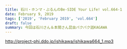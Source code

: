 ```yaml
---
title: 石川・ホンマ・ぶるんのBe-SIDE Your Life! vol.664-1
date: February 9, 2019
tags: ['2019', 'February 2019', 'vol.664']
draft: false
summary: 今回は石川さん＆本間さん昆虫パクパク話KAGAWA
---
```


http://project-phi.ddo.jp/ishikawa/ishikawa664_1.mp3